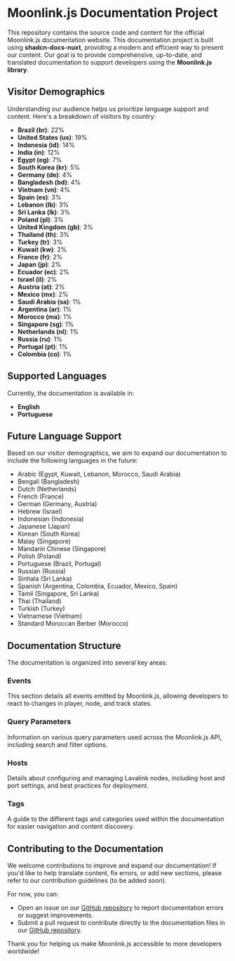 # Moonlink.js Documentation Project

This repository contains the source code and content for the official Moonlink.js documentation website. This documentation project is built using **shadcn-docs-nuxt**, providing a modern and efficient way to present our content. Our goal is to provide comprehensive, up-to-date, and translated documentation to support developers using the **Moonlink.js library**.

## Visitor Demographics

Understanding our audience helps us prioritize language support and content. Here's a breakdown of visitors by country:

*   **Brazil (br)**: 22%
*   **United States (us)**: 19%
*   **Indonesia (id)**: 14%
*   **India (in)**: 12%
*   **Egypt (eg)**: 7%
*   **South Korea (kr)**: 5%
*   **Germany (de)**: 4%
*   **Bangladesh (bd)**: 4%
*   **Vietnam (vn)**: 4%
*   **Spain (es)**: 3%
*   **Lebanon (lb)**: 3%
*   **Sri Lanka (lk)**: 3%
*   **Poland (pl)**: 3%
*   **United Kingdom (gb)**: 3%
*   **Thailand (th)**: 3%
*   **Turkey (tr)**: 3%
*   **Kuwait (kw)**: 2%
*   **France (fr)**: 2%
*   **Japan (jp)**: 2%
*   **Ecuador (ec)**: 2%
*   **Israel (il)**: 2%
*   **Austria (at)**: 2%
*   **Mexico (mx)**: 2%
*   **Saudi Arabia (sa)**: 1%
*   **Argentina (ar)**: 1%
*   **Morocco (ma)**: 1%
*   **Singapore (sg)**: 1%
*   **Netherlands (nl)**: 1%
*   **Russia (ru)**: 1%
*   **Portugal (pt)**: 1%
*   **Colombia (co)**: 1%

## Supported Languages

Currently, the documentation is available in:

*   **English**
*   **Portuguese**

## Future Language Support

Based on our visitor demographics, we aim to expand our documentation to include the following languages in the future:

*   Arabic (Egypt, Kuwait, Lebanon, Morocco, Saudi Arabia)
*   Bengali (Bangladesh)
*   Dutch (Netherlands)
*   French (France)
*   German (Germany, Austria)
*   Hebrew (Israel)
*   Indonesian (Indonesia)
*   Japanese (Japan)
*   Korean (South Korea)
*   Malay (Singapore)
*   Mandarin Chinese (Singapore)
*   Polish (Poland)
*   Portuguese (Brazil, Portugal)
*   Russian (Russia)
*   Sinhala (Sri Lanka)
*   Spanish (Argentina, Colombia, Ecuador, Mexico, Spain)
*   Tamil (Singapore, Sri Lanka)
*   Thai (Thailand)
*   Turkish (Turkey)
*   Vietnamese (Vietnam)
*   Standard Moroccan Berber (Morocco)

## Documentation Structure

The documentation is organized into several key areas:

### Events
This section details all events emitted by Moonlink.js, allowing developers to react to changes in player, node, and track states.

### Query Parameters
Information on various query parameters used across the Moonlink.js API, including search and filter options.

### Hosts
Details about configuring and managing Lavalink nodes, including host and port settings, and best practices for deployment.

### Tags
A guide to the different tags and categories used within the documentation for easier navigation and content discovery.

## Contributing to the Documentation

We welcome contributions to improve and expand our documentation! If you'd like to help translate content, fix errors, or add new sections, please refer to our contribution guidelines (to be added soon).

For now, you can:

*   Open an issue on our [GitHub repository](https://github.com/Ecliptia/docs/issues) to report documentation errors or suggest improvements.
*   Submit a pull request to contribute directly to the documentation files in our [GitHub repository](https://github.com/Ecliptia/docs/pulls).

Thank you for helping us make Moonlink.js accessible to more developers worldwide!
